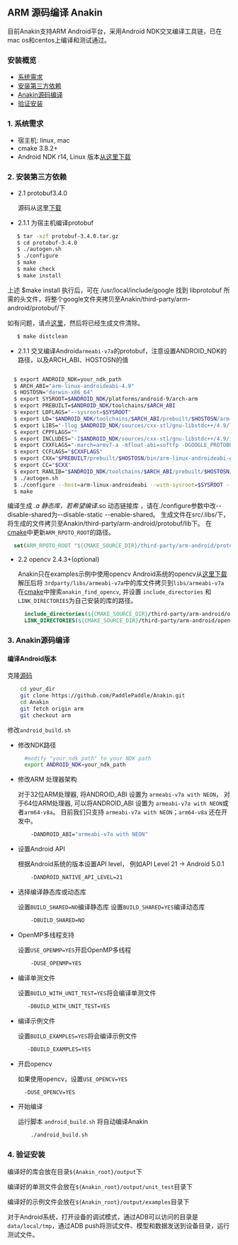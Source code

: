 ## ARM 源码编译 Anakin ##

目前Anakin支持ARM Android平台，采用Android NDK交叉编译工具链，已在mac os和centos上编译和测试通过。

### 安装概览 ###

* [系统需求](#0001)
* [安装第三方依赖](#0002)
* [Anakin源码编译](#0003)
* [验证安装](#0004)


### <span id = '0001'> 1. 系统需求 </span> ###

*  宿主机: linux, mac
*  cmake 3.8.2+
*  Android NDK r14, Linux 版本[从这里下载](https://dl.google.com/android/repository/android-ndk-r14b-linux-x86_64.zip)

### <span id = '0002'> 2. 安装第三方依赖 </span> ###

- 2.1 protobuf3.4.0

   源码从这里[下载](https://github.com/google/protobuf/releases/tag/v3.4.0)

 - 2.1.1 为宿主机编译protobuf

```bash
   $ tar -xzf protobuf-3.4.0.tar.gz
   $ cd protobuf-3.4.0
   $ ./autogen.sh
   $ ./configure
   $ make
   $ make check
   $ make install
```

上述 $make install 执行后，可在 /usr/local/include/google 找到 libprotobuf 所需的头文件，将整个google文件夹拷贝至Anakin/third-party/arm-android/protobuf/下

如有问题，请点[这里](https://github.com/google/protobuf/blob/v3.4.0/src/README.md)，然后将已经生成文件清除。

```bash
   $ make distclean
```

 - 2.1.1 交叉编译Android`armeabi-v7a`的protobuf，注意设置ANDROID_NDK的路径，以及ARCH_ABI、HOSTOSN的值

 ```bash

   $ export ANDROID_NDK=your_ndk_path
   $ ARCH_ABI="arm-linux-androideabi-4.9"
   $ HOSTOSN="darwin-x86_64"
   $ export SYSROOT=$ANDROID_NDK/platforms/android-9/arch-arm
   $ export PREBUILT=$ANDROID_NDK/toolchains/$ARCH_ABI
   $ export LDFLAGS="--sysroot=$SYSROOT"
   $ export LD="$ANDROID_NDK/toolchains/$ARCH_ABI/prebuilt/$HOSTOSN/arm-linux-androideabi/bin/ld $LDFLAGS"
   $ export LIBS="-llog $ANDROID_NDK/sources/cxx-stl/gnu-libstdc++/4.9/libs/armeabi-v7a/libgnustl_static.a"
   $ export CPPFLAGS=""
   $ export INCLUDES="-I$ANDROID_NDK/sources/cxx-stl/gnu-libstdc++/4.9/include/ -I$ANDROID_NDK/platforms/android-9/arch-arm/usr/include/ -I$ANDROID_NDK/sources/cxx-stl/gnu-libstdc++/4.9/libs/armeabi-v7a/include/"
   $ export CXXFLAGS="-march=armv7-a -mfloat-abi=softfp -DGOOGLE_PROTOBUF_NO_RTTI --sysroot=$SYSROOT"
   $ export CCFLAGS="$CXXFLAGS"
   $ export CXX="$PREBUILT/prebuilt/$HOSTOSN/bin/arm-linux-androideabi-g++ $CXXFLAGS"
   $ export CC="$CXX"
   $ export RANLIB="$ANDROID_NDK/toolchains/$ARCH_ABI/prebuilt/$HOSTOSN/bin/arm-linux-androideabi-ranlib"
   $ ./autogen.sh
   $ ./configure --host=arm-linux-androideabi --with-sysroot=$SYSROOT --enable-cross-compile --with-protoc=protoc --disable-shared CXX="$CXX" CC="$CC" LD="$LD"
   $ make
```

编译生成 *.a 静态库，若希望编译*.so 动态链接库 ，请在./configure参数中改--disable-shared为--disable-static --enable-shared。
生成文件在src/.libs/下，将生成的文件拷贝至Anakin/third-party/arm-android/protobuf/lib下。
在[cmake](../../cmake/find_modules.cmake)中更新`ARM_RPOTO_ROOT`的路径。

```cmake
  set(ARM_RPOTO_ROOT "${CMAKE_SOURCE_DIR}/third-party/arm-android/protobuf")
```

- 2.2 opencv 2.4.3+(optional)

  Anakin只在examples示例中使用opencv
  Android系统的opencv从[这里下载](https://opencv.org/releases.html)
  解压后将 `3rdparty/libs/armeabi-v7a`中的库文件拷贝到`libs/armeabi-v7a`
  在[cmake](../../cmake/find_modules.cmake)中搜索`anakin_find_opencv`,
  并设置 `include_directories` 和 `LINK_DIRECTORIES`为自己安装的库的路径。

  ```cmake
    include_directories(${CMAKE_SOURCE_DIR}/third-party/arm-android/opencv/sdk/native/jni/include/)
    LINK_DIRECTORIES(${CMAKE_SOURCE_DIR}/third-party/arm-android/opencv/sdk/native/libs/armeabi-v7a/)
  ```
### <span id = '0003'> 3. Anakin源码编译 </span> ###

#### 编译Android版本

  克隆[源码](https://github.com/PaddlePaddle/Anakin/tree/arm)

```bash
    cd your_dir
    git clone https://github.com/PaddlePaddle/Anakin.git
    cd Anakin
    git fetch origin arm
    git checkout arm
  ```

  修改`android_build.sh`

- 修改NDK路径

  ```bash
    #modify "your_ndk_path" to your NDK path
    export ANDROID_NDK=your_ndk_path
  ```

- 修改ARM 处理器架构

  对于32位ARM处理器, 将ANDROID_ABI 设置为 `armeabi-v7a with NEON`，
  对于64位ARM处理器, 可以将ANDROID_ABI 设置为 `armeabi-v7a with NEON`或者`arm64-v8a`。
  目前我们只支持 `armeabi-v7a with NEON`；`arm64-v8a` 还在开发中。

  ```bash
      -DANDROID_ABI="armeabi-v7a with NEON"
  ```

- 设置Android API

  根据Android系统的版本设置API level， 例如API Level 21 -> Android 5.0.1
  ```bash
      -DANDROID_NATIVE_API_LEVEL=21
  ```

- 选择编译静态库或动态库

  设置`BUILD_SHARED=NO`编译静态库
  设置`BUILD_SHARED=YES`编译动态库

  ```bash
      -DBUILD_SHARED=NO
  ```
- OpenMP多线程支持

  设置`USE_OPENMP=YES`开启OpenMP多线程

  ```bash
      -DUSE_OPENMP=YES
  ```

- 编译单测文件

  设置`BUILD_WITH_UNIT_TEST=YES`将会编译单测文件

  ```bash
     -DBUILD_WITH_UNIT_TEST=YES
  ```

- 编译示例文件

  设置`BUILD_EXAMPLES=YES`将会编译示例文件

  ```bash
     -DBUILD_EXAMPLES=YES
  ```

- 开启opencv

  如果使用opencv，设置`USE_OPENCV=YES`

  ```bash
    -DUSE_OPENCV=YES
  ```

- 开始编译

  运行脚本 `android_build.sh` 将自动编译Anakin

  ```bash
      ./android_build.sh
  ```

### <span id = '0004'> 4. 验证安装 </span> ###

  编译好的库会放在目录`${Anakin_root}/output`下

  编译好的单测文件会放在`${Anakin_root}/output/unit_test`目录下

  编译好的示例文件会放在`${Anakin_root}/output/examples`目录下

  对于Android系统，打开设备的调试模式，通过ADB可以访问的目录是`data/local/tmp`，通过ADB push将测试文件、模型和数据发送到设备目录，运行测试文件。
